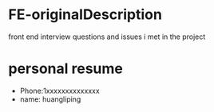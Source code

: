 # FE-originalDescription
front end interview questions and issues  i met in the project

# personal resume
- Phone:1xxxxxxxxxxxxxx
- name: huangliping
